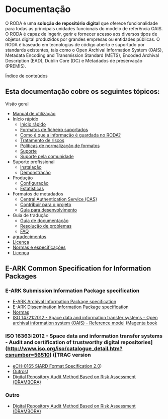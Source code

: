 # Documentação

O RODA é uma **solução de repositório digital** que oferece funcionalidade para todas as principais unidades funcionais do modelo de referência OAIS. O RODA é capaz de ingerir, gerir e fornecer acesso aos diversos tipos de objetos digital produzidos por grandes empresas ou entidades públicas. O RODA é baseado em tecnologias de código aberto e suportado por standards existentes, tais como o Open Archival Information System (OAIS), Metadata Encoding and Transmission Standard (METS), Encoded Archival Description (EAD), Dublin Core (DC) e Metadados de preservação (PREMIS).

Índice de conteúdos


## Esta documentação cobre os seguintes tópicos:

Visão geral

- [Manual de utilização](Overview.md)
- Início rápido
    - [Início rápido](Quickstart.md)
    - [Formatos de ficheiro suportados](Advanced_Search.md)
    - [Como é que a informação é guardada no RODA?](Pre_Ingest.md)
    - [Tratamento de riscos](EditDescriptiveMetadata.md)
    - [Politicas de normalização de formatos](Risk_Assessment.md)
    - [Suporte](Representation_Information.md)
    - [Suporte pela comunidade](Format_Normalization_Policy.md)
- Suporte profissional
    - [Instalação](Community_Support.md)
    - [Demonstração](Professional_Support.md)
- Produção
    - [Configuração](Installation_Testing_Environments.md)
    - [Estatísticas](Installation_Production_Environments.md)
- Formatos de metadados
    - [Central Authentication Service (CAS)](Statistics.md)
    - [Contribuir para o projeto](Metadata_Formats.md)
    - [Guia para desenvolvimento](Central_Authentication_Service.md)
- Guia de tradução
    - [Guia de documentação](Developers_Guide.md)
    - [Resolução de problemas](Translation_Guide.md)
    - [FAQ](Documentation_Guide.md)
- [agradecimentos](Troubleshooting.md)
- [Licença](FAQ.md)
- [Normas e especificações](Acknowledgements.md)
- [Licença](License.md)

## E-ARK Common Specification for Information Packages

### E-ARK Submission Information Package specification

* [E-ARK Archival Information Package specification](http://www.dilcis.eu/specifications/common-specification)
* [E-ARK Dissemination Information Package specification](http://www.dilcis.eu/specifications/sip)
* [Normas](http://www.dilcis.eu/specifications/aip)
* [ISO 14721:2012 - Space data and information transfer systems - Open archival information system (OAIS) - Reference model](http://www.iso.org/iso/catalogue_detail.htm?csnumber=57284) ([Magenta book](http://www.dilcis.eu/specifications/dip)

### ISO 16363:2012 - Space data and information transfer systems - Audit and certification of trustworthy digital repositories](http://www.iso.org/iso/catalogue_detail.htm?csnumber=56510) ([TRAC version

* [eCH-0165 SIARD Format Specification 2.0](http://public.ccsds.org/publications/archive/650x0m2.pdf))
* [Outros](https://www.crl.edu/sites/default/files/d6/attachments/pages/trac_0.pdf))
* [Digital Repository Audit Method Based on Risk Assessment (DRAMBORA)](https://www.ech.ch/vechweb/page?p=dossier&documentNumber=eCH-0165&documentVersion=2.0)


### Outro

* [Digital Repository Audit Method Based on Risk Assessment (DRAMBORA)](http://www.repositoryaudit.eu/download/)
